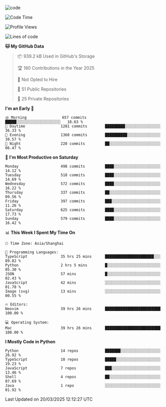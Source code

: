 
<!--
**liuyaanng/liuyaanng** is a ✨ _special_ ✨ repository because its `README.md` (this file) appears on your GitHub profile.

Here are some ideas to get you started:

- 🔭 I’m currently working on ...
- 🌱 I’m currently learning ...
- 👯 I’m looking to collaborate on ...
- 🤔 I’m looking for help with ...
- 💬 Ask me about ...
- 📫 How to reach me: ...
- 😄 Pronouns: ...
- ⚡ Fun fact: ...
-->


![code](https://cdn.jsdelivr.net/gh/liuyaanng/liuyaanng@1.0/code.gif) 

<!--START_SECTION:waka-->
![Code Time](http://img.shields.io/badge/Code%20Time-1%2C306%20hrs%2019%20mins-blue)

![Profile Views](http://img.shields.io/badge/Profile%20Views-0-blue)

![Lines of code](https://img.shields.io/badge/From%20Hello%20World%20I%27ve%20Written-21.0%20million%20lines%20of%20code-blue)

**🐱 My GitHub Data** 

> 📦 939.2 kB Used in GitHub's Storage 
 > 
> 🏆 180 Contributions in the Year 2025
 > 
> 🚫 Not Opted to Hire
 > 
> 📜 51 Public Repositories 
 > 
> 🔑 25 Private Repositories 
 > 
**I'm an Early 🐤** 

```text
🌞 Morning                657 commits         █████░░░░░░░░░░░░░░░░░░░░   18.63 % 
🌆 Daytime                1281 commits        █████████░░░░░░░░░░░░░░░░   36.33 % 
🌃 Evening                1360 commits        ██████████░░░░░░░░░░░░░░░   38.57 % 
🌙 Night                  228 commits         ██░░░░░░░░░░░░░░░░░░░░░░░   06.47 % 
```
📅 **I'm Most Productive on Saturday** 

```text
Monday                   498 commits         ████░░░░░░░░░░░░░░░░░░░░░   14.12 % 
Tuesday                  518 commits         ████░░░░░░░░░░░░░░░░░░░░░   14.69 % 
Wednesday                572 commits         ████░░░░░░░░░░░░░░░░░░░░░   16.22 % 
Thursday                 337 commits         ██░░░░░░░░░░░░░░░░░░░░░░░   09.56 % 
Friday                   397 commits         ███░░░░░░░░░░░░░░░░░░░░░░   11.26 % 
Saturday                 625 commits         ████░░░░░░░░░░░░░░░░░░░░░   17.73 % 
Sunday                   579 commits         ████░░░░░░░░░░░░░░░░░░░░░   16.42 % 
```


📊 **This Week I Spent My Time On** 

```text
🕑︎ Time Zone: Asia/Shanghai

💬 Programming Languages: 
TypeScript               35 hrs 25 mins      ██████████████████████░░░   89.82 % 
Python                   2 hrs 5 mins        █░░░░░░░░░░░░░░░░░░░░░░░░   05.30 % 
JSON                     57 mins             █░░░░░░░░░░░░░░░░░░░░░░░░   02.43 % 
JavaScript               42 mins             ░░░░░░░░░░░░░░░░░░░░░░░░░   01.78 % 
Image (svg)              13 mins             ░░░░░░░░░░░░░░░░░░░░░░░░░   00.55 % 

🔥 Editors: 
Neovim                   39 hrs 26 mins      █████████████████████████   100.00 % 

💻 Operating System: 
Mac                      39 hrs 26 mins      █████████████████████████   100.00 % 
```

**I Mostly Code in Python** 

```text
Python                   14 repos            ███████░░░░░░░░░░░░░░░░░░   26.92 % 
TypeScript               10 repos            █████░░░░░░░░░░░░░░░░░░░░   19.23 % 
JavaScript               7 repos             ███░░░░░░░░░░░░░░░░░░░░░░   13.46 % 
Shell                    4 repos             ██░░░░░░░░░░░░░░░░░░░░░░░   07.69 % 
Java                     1 repo              ░░░░░░░░░░░░░░░░░░░░░░░░░   01.92 % 
```




 Last Updated on 20/03/2025 12:12:27 UTC
<!--END_SECTION:waka-->
